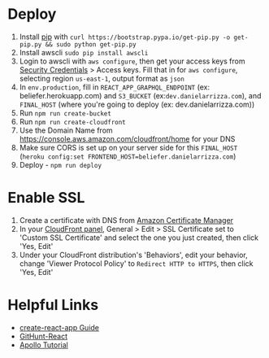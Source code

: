 # Deploy
1. Install [pip](https://pip.pypa.io//en/latest/installing/) with `curl https://bootstrap.pypa.io/get-pip.py -o get-pip.py && sudo python get-pip.py`
1. Install awscli `sudo pip install awscli`
1. Login to awscli with `aws configure`, then get your access keys from [Security Credentials](https://console.aws.amazon.com/iam/home?#/security_credential) > Access keys. Fill that in for `aws configure`, selecting region `us-east-1`, output format as `json`
1. In `env.production`, fill in `REACT_APP_GRAPHQL_ENDPOINT` (ex: beliefer.herokuapp.com) and `S3_BUCKET` (ex:`dev.danielarrizza.com`), and `FINAL_HOST` (where you're going to deploy (ex: dev.danielarrizza.com))
1. Run `npm run create-bucket`
1. Run `npm run create-cloudfront`
1. Use the Domain Name from https://console.aws.amazon.com/cloudfront/home for your DNS
1. Make sure CORS is set up on your server side for this `FINAL_HOST` (`heroku config:set FRONTEND_HOST=beliefer.danielarrizza.com`)
1. Deploy - `npm run deploy`

# Enable SSL
1. Create a certificate with DNS from [Amazon Certificate Manager](https://console.aws.amazon.com/acm/home)
1. In your [CloudFront panel](https://console.aws.amazon.com/cloudfront/home), General > Edit > SSL Certificate set to 'Custom SSL Certificate' and select the one you just created, then click 'Yes, Edit'
1. Under your CloudFront distribution's 'Behaviors', edit your behavior, change 'Viewer Protocol Policy' to `Redirect HTTP to HTTPS`, then click 'Yes, Edit'

# Helpful Links

- [create-react-app Guide](https://github.com/facebookincubator/create-react-app/blob/master/packages/react-scripts/template/README.md)
- [GitHunt-React](https://github.com/apollographql/GitHunt-React/blob/master/ui)
- [Apollo Tutorial](https://dev-blog.apollodata.com/full-stack-react-graphql-tutorial-582ac8d24e3b?_ga=2.120152392.1501331167.1502629079-2102942943.1500164394)
